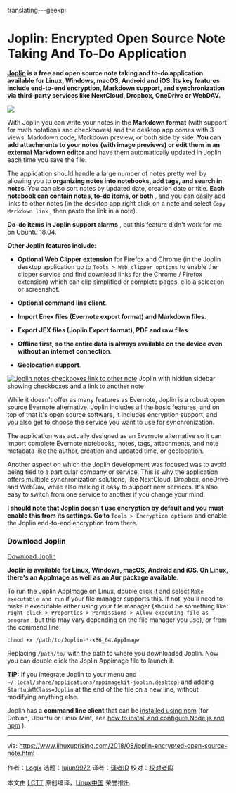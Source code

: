 translating---geekpi

Joplin: Encrypted Open Source Note Taking And To-Do Application
======
**[Joplin][1] is a free and open source note taking and to-do application available for Linux, Windows, macOS, Android and iOS. Its key features include end-to-end encryption, Markdown support, and synchronization via third-party services like NextCloud, Dropbox, OneDrive or WebDAV.**

![](https://1.bp.blogspot.com/-vLLYx1Pfmb0/W3_wq_B0avI/AAAAAAAABb8/B9pe5NXVzg83A6Lm6_0ORMe9aWqtfTn4gCLcBGAs/s640/joplin-notes.png)

With Joplin you can write your notes in the **Markdown format** (with support for math notations and checkboxes) and the desktop app comes with 3 views: Markdown code, Markdown preview, or both side by side. **You can add attachments to your notes (with image previews) or edit them in an external Markdown editor** and have them automatically updated in Joplin each time you save the file.

The application should handle a large number of notes pretty well by allowing you to **organizing notes into notebooks, add tags, and search in notes**. You can also sort notes by updated date, creation date or title. **Each notebook can contain notes, to-do items, or both** , and you can easily add links to other notes (in the desktop app right click on a note and select `Copy Markdown link` , then paste the link in a note).

**Do-do items in Joplin support alarms** , but this feature didn't work for me on Ubuntu 18.04.

**Other Joplin features include:**

  * **Optional Web Clipper extension** for Firefox and Chrome (in the Joplin desktop application go to `Tools > Web clipper options` to enable the clipper service and find download links for the Chrome / Firefox extension) which can clip simplified or complete pages, clip a selection or screenshot.

  * **Optional command line client**.

  * **Import Enex files (Evernote export format) and Markdown files**.

  * **Export JEX files (Joplin Export format), PDF and raw files**.

  * **Offline first, so the entire data is always available on the device even without an internet connection**.

  * **Geolocation support**.



[![Joplin notes checkboxes link to other note][2]][3] 
Joplin with hidden sidebar showing checkboxes and a link to another note

While it doesn't offer as many features as Evernote, Joplin is a robust open source Evernote alternative. Joplin includes all the basic features, and on top of that it's open source software, it includes encryption support, and you also get to choose the service you want to use for synchronization.

The application was actually designed as an Evernote alternative so it can import complete Evernote notebooks, notes, tags, attachments, and note metadata like the author, creation and updated time, or geolocation.

Another aspect on which the Joplin development was focused was to avoid being tied to a particular company or service. This is why the application offers multiple synchronization solutions, like NextCloud, Dropbox, oneDrive and WebDav, while also making it easy to support new services. It's also easy to switch from one service to another if you change your mind.

**I should note that Joplin doesn't use encryption by default and you must enable this from its settings. Go to** `Tools > Encryption options` and enable the Joplin end-to-end encryption from there.

### Download Joplin

[Download Joplin][7]

**Joplin is available for Linux, Windows, macOS, Android and iOS. On Linux, there's an AppImage as well as an Aur package available.**

To run the Joplin AppImage on Linux, double click it and select `Make executable and run` if your file manager supports this. If not, you'll need to make it executable either using your file manager (should be something like: `right click > Properties > Permissions > Allow executing file as program` , but this may vary depending on the file manager you use), or from the command line:
```
chmod +x /path/to/Joplin-*-x86_64.AppImage

```

Replacing `/path/to/` with the path to where you downloaded Joplin. Now you can double click the Joplin Appimage file to launch it.

**TIP:** If you integrate Joplin to your menu and `~/.local/share/applications/appimagekit-joplin.desktop`) and adding `StartupWMClass=Joplin` at the end of the file on a new line, without modifying anything else.

Joplin has a **command line client** that can be [installed using npm][5] (for Debian, Ubuntu or Linux Mint, see [how to install and configure Node.js and npm][6] ).


--------------------------------------------------------------------------------

via: https://www.linuxuprising.com/2018/08/joplin-encrypted-open-source-note.html

作者：[Logix][a]
选题：[lujun9972](https://github.com/lujun9972)
译者：[译者ID](https://github.com/译者ID)
校对：[校对者ID](https://github.com/校对者ID)

本文由 [LCTT](https://github.com/LCTT/TranslateProject) 原创编译，[Linux中国](https://linux.cn/) 荣誉推出

[a]:https://plus.google.com/118280394805678839070
[1]:https://joplin.cozic.net/
[2]:https://3.bp.blogspot.com/-y9JKL1F89Vo/W3_0dkZjzQI/AAAAAAAABcI/hQI7GAx6i_sMcel4mF0x4uxBrMO88O59wCLcBGAs/s640/joplin-notes-markdown.png (Joplin notes checkboxes link to other note)
[3]:https://3.bp.blogspot.com/-y9JKL1F89Vo/W3_0dkZjzQI/AAAAAAAABcI/hQI7GAx6i_sMcel4mF0x4uxBrMO88O59wCLcBGAs/s1600/joplin-notes-markdown.png
[4]:https://github.com/laurent22/joplin/issues/338
[5]:https://joplin.cozic.net/terminal/
[6]:https://www.linuxuprising.com/2018/04/how-to-install-and-configure-nodejs-and.html

[7]: https://joplin.cozic.net/#installation
